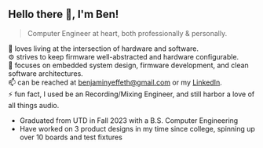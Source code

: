 ## Hello there 👋, I'm Ben!

> Computer Engineer at heart, both professionally & personally.

🚧 loves living at the intersection of hardware and software. \
⚙️ strives to keep firmware well-abstracted and hardware configurable. \
🔎 focuses on embedded system design, firmware development, and clean software architectures. \
📫 can be reached at benjaminyeffeth@gmail.com or my [LinkedIn](https://www.linkedin.com/in/benjamin-yeffeth/). \
⚡ fun fact, I used be an Recording/Mixing Engineer, and still harbor a love of all things audio.

- Graduated from UTD in Fall 2023 with a B.S. Computer Engineering
- Have worked on 3 product designs in my time since college, spinning up over 10 boards and test fixtures
